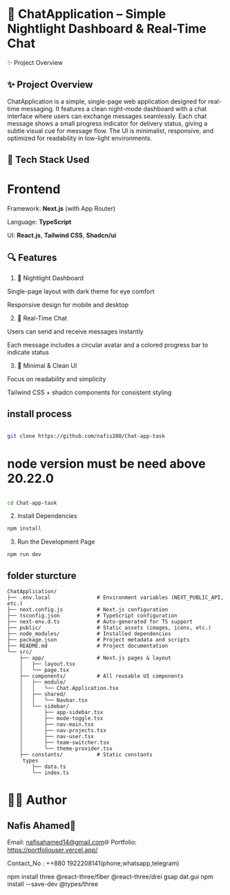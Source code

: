 # 💬 ChatApplication – Simple Nightlight Dashboard & Real-Time Chat
✨ Project Overview

## ✨ Project Overview

ChatApplication is a simple, single-page web application designed for real-time messaging. It features a clean night-mode dashboard with a chat interface where users can exchange messages seamlessly. Each chat message shows a small progress indicator for delivery status, giving a subtle visual cue for message flow. The UI is minimalist, responsive, and optimized for readability in low-light environments.

## 🧪 Tech Stack Used

# Frontend

Framework: **Next.js** (with App Router)

Language: **TypeScript**

UI: **React.js**, **Tailwind CSS**, **Shadcn/ui**

## 🔍 Features
1. 🌙 Nightlight Dashboard

Single-page layout with dark theme for eye comfort

Responsive design for mobile and desktop

2. 💬 Real-Time Chat

Users can send and receive messages instantly

Each message includes a circular avatar and a colored progress bar to indicate status

3. 🎨 Minimal & Clean UI

Focus on readability and simplicity

Tailwind CSS + shadcn components for consistent styling

## install process

```bash

git clone https://github.com/nafis200/Chat-app-task


```

# node version must be need above 20.22.0

```bash

cd Chat-app-task

```

2. Install Dependencies
``` bash
npm install

```

3. Run the Development Page

```
npm run dev

```

## folder sturcture

```
ChatApplication/
├── .env.local               # Environment variables (NEXT_PUBLIC_API, etc.)
├── next.config.js           # Next.js configuration
├── tsconfig.json            # TypeScript configuration
├── next-env.d.ts            # Auto-generated for TS support
├── public/                  # Static assets (images, icons, etc.)
├── node_modules/            # Installed dependencies
├── package.json             # Project metadata and scripts
├── README.md                # Project documentation
└── src/
    ├── app/                 # Next.js pages & layout
    │   ├── layout.tsx
    │   └── page.tsx
    ├── components/          # All reusable UI components
    │   ├── module/
    │   │   └── Chat.Application.tsx
    │   ├── shared/
    │   │   └── Navbar.tsx
    │   └── sidebar/
    │       ├── app-sidebar.tsx
    │       ├── mode-toggle.tsx
    │       ├── nav-main.tsx
    │       ├── nav-projects.tsx
    │       ├── nav-user.tsx
    │       ├── team-switcher.tsx
    │       └── theme-provider.tsx
    ├── constants/           # Static constants 
     types
        ├── data.ts
        └── index.ts

```

# 👨‍💼 Author

## Nafis Ahamed📧 

Email: nafisahamed14@gmail.com🌐 Portfolio: https://portfoliouser.vercel.app/

Contact_No : ++880 1922208141(phone,whatsapp,telegram)



npm install three @react-three/fiber @react-three/drei gsap dat.gui
npm install --save-dev @types/three
